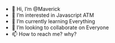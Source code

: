 - 👋 Hi, I’m @Maverick
- 👀 I’m interested in Javascript ATM
- 🌱 I’m currently learning Everything
- 💞️ I’m looking to collaborate on Everyone
- 📫 How to reach me? why?

<!---
Driscoll01/Driscoll01 is a ✨ special ✨ repository because its `README.md` (this file) appears on your GitHub profile.
You can click the Preview link to take a look at your changes.
--->
